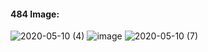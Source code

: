 #### 484 Image:
![2020-05-10 (4)](https://user-images.githubusercontent.com/60235679/81503900-caefd680-92ab-11ea-9228-676f518b3666.png)
![image](https://user-images.githubusercontent.com/60235679/78512480-859b2f00-776a-11ea-9040-b359ccec131b.png)
![2020-05-10 (7)](https://user-images.githubusercontent.com/60235679/81504132-2a021b00-92ad-11ea-82b7-e0b76b9f2ab1.png)
